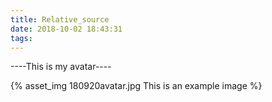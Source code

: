 ```yaml
---
title: Relative_source
date: 2018-10-02 18:43:31
tags:
---
```

----This is my avatar----

{% asset_img 180920avatar.jpg This is an example image %}

